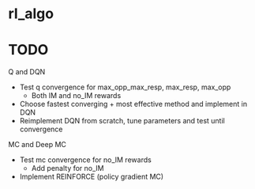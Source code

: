 # rl_algo

# TODO

Q and DQN
* Test q convergence for max_opp_max_resp, max_resp, max_opp
    * Both IM and no_IM rewards
* Choose fastest converging + most effective method and implement in DQN
* Reimplement DQN from scratch, tune parameters and test until convergence

MC and Deep MC
* Test mc convergence for no_IM rewards
    * Add penalty for no_IM
* Implement REINFORCE (policy gradient MC)